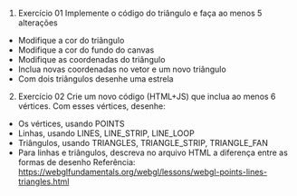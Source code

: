 1. Exercício 01
Implemente o código do triângulo e faça ao menos 5 alterações
- Modifique a cor do triângulo
- Modifique a cor do fundo do canvas
- Modifique as coordenadas do triângulo
- Inclua novas coordenadas no vetor e um novo triângulo
- Com dois triângulos desenhe uma estrela

2. Exercício 02
Crie um novo código (HTML+JS) que inclua ao menos 6 vértices.
Com esses vértices, desenhe:
- Os vértices, usando POINTS
- Linhas, usando LINES, LINE_STRIP, LINE_LOOP
- Triângulos, usando TRIANGLES, TRIANGLE_STRIP, TRIANGLE_FAN
- Para linhas e triângulos, descreva no arquivo HTML a diferença entre as formas de desenho
Referência:
https://webglfundamentals.org/webgl/lessons/webgl-points-lines-triangles.html
